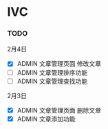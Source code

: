 # IVC


### TODO

2月4日
- [x] ADMIN 文章管理页面 修改文章
- [ ] ADMIN 文章管理排序功能
- [ ] ADMIN 文章管理查找功能

2月3日
- [x] ADMIN 文章管理页面 删除文章
- [x] ADMIN 文章添加功能
